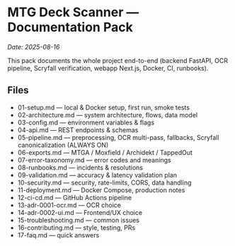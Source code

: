 # MTG Deck Scanner — Documentation Pack
_Date: 2025-08-16_

This pack documents the whole project end-to-end (backend FastAPI, OCR pipeline, Scryfall verification, webapp Next.js, Docker, CI, runbooks).

## Files
- 01-setup.md — local & Docker setup, first run, smoke tests
- 02-architecture.md — system architecture, flows, data model
- 03-config.md — environment variables & flags
- 04-api.md — REST endpoints & schemas
- 05-pipeline.md — preprocessing, OCR multi-pass, fallbacks, Scryfall canonicalization (ALWAYS ON)
- 06-exports.md — MTGA / Moxfield / Archidekt / TappedOut
- 07-error-taxonomy.md — error codes and meanings
- 08-runbooks.md — incidents & resolutions
- 09-validation.md — accuracy & latency validation plan
- 10-security.md — security, rate-limits, CORS, data handling
- 11-deployment.md — Docker Compose, production notes
- 12-ci-cd.md — GitHub Actions pipeline
- 13-adr-0001-ocr.md — OCR choice
- 14-adr-0002-ui.md — Frontend/UX choice
- 15-troubleshooting.md — common issues
- 16-contributing.md — style, testing, PRs
- 17-faq.md — quick answers
